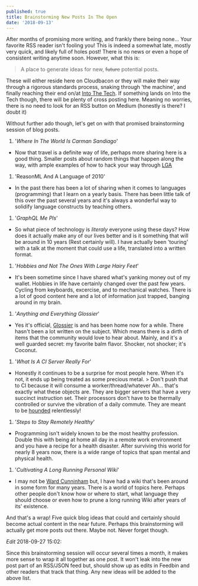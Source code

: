```yaml
---
published: true
title: Brainstorming New Posts In The Open
date: '2018-09-13'
---
```


After months of promising more writing, 
and frankly there being none... 
Your favorite RSS reader isn't fooling you! 
This is indeed a somewhat late, 
mostly very quick, 
and likely full of holes post! 
There is no news or even a hope of consistent writing anytime soon. 
However, what this is:

> A place to generate ideas for new, ~~future~~  potential posts.

These will either reside here on Cloudbacon or 
they will make their way through a rigorous standards process, 
snaking through 'the machine', 
and finally reaching their end on/at [Into The Tech][1]. 
If something lands on Into the Tech though, 
there will be plenty of cross posting here.
Meaning no worries, 
there is no need to look for an RSS button on Medium 
(honestly is there? I doubt it)


Without further ado though, 
let's get on with that promised brainstorming session of blog posts.

1. '*Where In The World Is Carman Sandiago*'
  * Now that travel is a definite way of life, 
      perhaps more sharing here is a good thing. 
      Smaller posts about random things that happen along the way, 
      with ample examples of how to hack your way through [LGA][3]
1. 'ReasonML And A Language of 2010'
  * In the past there has been a lot of sharing when it comes to 
      languages (programming) that I learn on a yearly basis.
      There has been little talk of this over the past several years 
      and it's always a wonderful way to solidify language constructs by teaching others.
1. '*GraphQL Me Pls*'
  * So what piece of technology is *literaly* everyone using these days? 
      How does it actually make any of our lives better 
      and is it something that will be around in 10 years (Rest certainly will). 
      I have actually been 'touring' with a talk at the moment that could use a life,
      translated into a written format.
1. '*Hobbies and Not The Ones With Large Hairy Feet*'
  * It's been sometime since I have shared what's yanking money out of my wallet. 
      Hobbies in life have certainly changed over the past few years. 
      Cycling from keyboards, excercise, and to mechanical watches. 
      There is a lot of good content here and a lot of information just trapped, 
      banging around in my brain.
1. '*Anything and Everything Glossier*'
  * Yes it's official, [Glossier][2] is and has been home now for a while. 
      There hasn't been a lot written on the subject. 
      Which means there is a dirth of items that the community would love to hear about. 
      Mainly, and it's a well guarded secret: my favorite balm flavor. 
      Shocker, not shocker; it's Coconut.
1. '*What Is A CI Server Really For*'
  * Honestly it continues to be a surprise for most people here. 
      When it's not, it ends up being treated as some precious metal. 
        > Don't push that to CI because it will consume a worker/thread/whatever 
      Ah... that's exactly what these objects are. 
      They are bigger servers that have a very succinct instruction set. 
      Their processors don't have to be thermally controlled or 
      survive the vibration of a daily commute. 
      They are meant to be [hounded][hnd] relentlessly!
1. '*Steps to Stay Remotely Healthy*'
  * Programming isn't widely known to be the most healthy profession. 
      Double this with being at home all day in a remote work environment 
      and you have a recipe for a health disaster. 
      After surviving this world for nearly 8 years now, 
      there is a wide range of topics that span mental and physical health.
1. '*Cultivating A Long Running Personal Wiki*'
  * I may not be [Ward Cunninham][wcun] but, 
      I have had a wiki that's been around in some form for many years. 
      There is a world of topics here. 
      Perhaps other people don't know how or where to start, 
      what language they should choose or 
      even how to prune a long running Wiki after years of its' existence.

And that's a wrap! 
Five quick blog ideas that could and certainly should become actual content in the near future. 
Perhaps this brainstorming will actually get more posts out there. 
Maybe not. 
Never forget though.

*Edit* 2018-09-27 15:02:

Since this brainstorming session will occur several times a month, 
it makes more sense to wrap it all together as one post. 
It won't leak into the new post part of an RSS/JSON feed but, 
should show up as edits in Feedbin and other readers that track that thing. 
Any new ideas will be added to the above list.

[1]: http://intothetech.com
[2]: https://www.glossier.com
[3]: https://en.wikipedia.org/wiki/LaGuardia_Airport
[wcun]: https://en.wikipedia.org/wiki/Ward_Cunningham
[hnd]: https://www.houndci.com/
